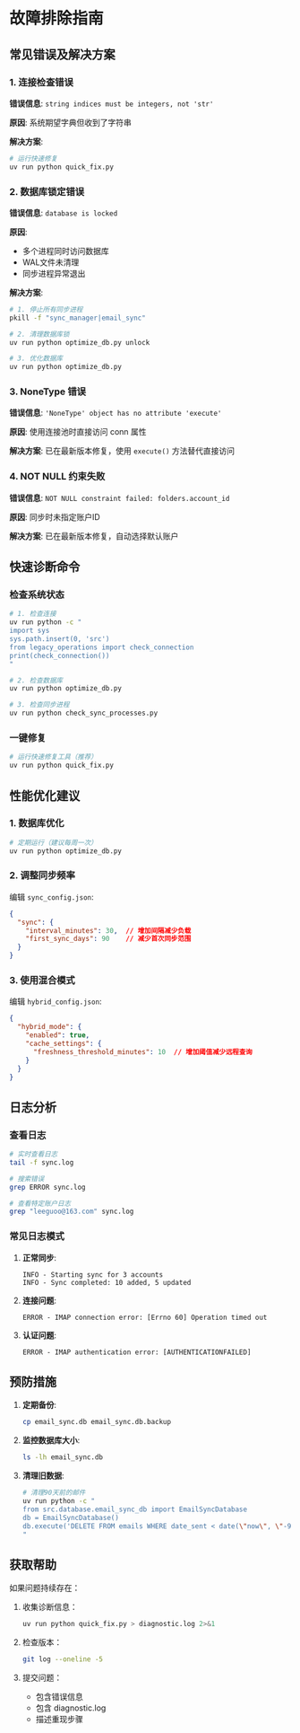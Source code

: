 # 故障排除指南

## 常见错误及解决方案

### 1. 连接检查错误

**错误信息**: `string indices must be integers, not 'str'`

**原因**: 系统期望字典但收到了字符串

**解决方案**:
```bash
# 运行快速修复
uv run python quick_fix.py
```

### 2. 数据库锁定错误

**错误信息**: `database is locked`

**原因**: 
- 多个进程同时访问数据库
- WAL文件未清理
- 同步进程异常退出

**解决方案**:
```bash
# 1. 停止所有同步进程
pkill -f "sync_manager|email_sync"

# 2. 清理数据库锁
uv run python optimize_db.py unlock

# 3. 优化数据库
uv run python optimize_db.py
```

### 3. NoneType 错误

**错误信息**: `'NoneType' object has no attribute 'execute'`

**原因**: 使用连接池时直接访问 conn 属性

**解决方案**: 已在最新版本修复，使用 `execute()` 方法替代直接访问

### 4. NOT NULL 约束失败

**错误信息**: `NOT NULL constraint failed: folders.account_id`

**原因**: 同步时未指定账户ID

**解决方案**: 已在最新版本修复，自动选择默认账户

## 快速诊断命令

### 检查系统状态
```bash
# 1. 检查连接
uv run python -c "
import sys
sys.path.insert(0, 'src')
from legacy_operations import check_connection
print(check_connection())
"

# 2. 检查数据库
uv run python optimize_db.py

# 3. 检查同步进程
uv run python check_sync_processes.py
```

### 一键修复
```bash
# 运行快速修复工具（推荐）
uv run python quick_fix.py
```

## 性能优化建议

### 1. 数据库优化
```bash
# 定期运行（建议每周一次）
uv run python optimize_db.py
```

### 2. 调整同步频率
编辑 `sync_config.json`:
```json
{
  "sync": {
    "interval_minutes": 30,  // 增加间隔减少负载
    "first_sync_days": 90    // 减少首次同步范围
  }
}
```

### 3. 使用混合模式
编辑 `hybrid_config.json`:
```json
{
  "hybrid_mode": {
    "enabled": true,
    "cache_settings": {
      "freshness_threshold_minutes": 10  // 增加阈值减少远程查询
    }
  }
}
```

## 日志分析

### 查看日志
```bash
# 实时查看日志
tail -f sync.log

# 搜索错误
grep ERROR sync.log

# 查看特定账户日志
grep "leeguoo@163.com" sync.log
```

### 常见日志模式

1. **正常同步**:
   ```
   INFO - Starting sync for 3 accounts
   INFO - Sync completed: 10 added, 5 updated
   ```

2. **连接问题**:
   ```
   ERROR - IMAP connection error: [Errno 60] Operation timed out
   ```

3. **认证问题**:
   ```
   ERROR - IMAP authentication error: [AUTHENTICATIONFAILED]
   ```

## 预防措施

1. **定期备份**:
   ```bash
   cp email_sync.db email_sync.db.backup
   ```

2. **监控数据库大小**:
   ```bash
   ls -lh email_sync.db
   ```

3. **清理旧数据**:
   ```bash
   # 清理90天前的邮件
   uv run python -c "
   from src.database.email_sync_db import EmailSyncDatabase
   db = EmailSyncDatabase()
   db.execute('DELETE FROM emails WHERE date_sent < date(\"now\", \"-90 days\")')
   "
   ```

## 获取帮助

如果问题持续存在：

1. 收集诊断信息：
   ```bash
   uv run python quick_fix.py > diagnostic.log 2>&1
   ```

2. 检查版本：
   ```bash
   git log --oneline -5
   ```

3. 提交问题：
   - 包含错误信息
   - 包含 diagnostic.log
   - 描述重现步骤